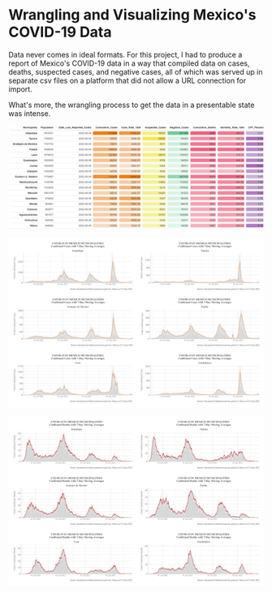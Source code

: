 # Wrangling and Visualizing Mexico's COVID-19 Data

Data never comes in ideal formats. For this project, I had to produce a report of Mexico's COVID-19 data in a way that compiled data on cases, deaths, suspected cases, and negative cases, all of which was served up in separate csv files on a platform that did not allow a URL connection for import. 

What's more, the wrangling process to get the data in a presentable state was intense. 

![](MexTop25.png) 

![](Mex_MuniCases_12_June_2022.png) 

![](Mex_MuniDeaths_12_June_2022.png) 
